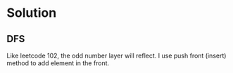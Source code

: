 # Solution
## DFS
Like leetcode 102, the odd number layer will reflect. I use push front (insert) method to add element in the front.
